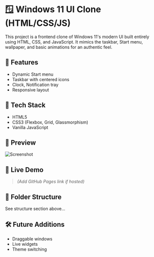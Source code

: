 # 🪟 Windows 11 UI Clone (HTML/CSS/JS)

This project is a frontend clone of Windows 11's modern UI built entirely using HTML, CSS, and JavaScript. It mimics the taskbar, Start menu, wallpaper, and basic animations for an authentic feel.

## 📂 Features
- Dynamic Start menu
- Taskbar with centered icons
- Clock, Notification tray
- Responsive layout

## 📁 Tech Stack
- HTML5
- CSS3 (Flexbox, Grid, Glassmorphism)
- Vanilla JavaScript

## 📸 Preview
![Screenshot](https://github.com/user-attachments/assets/5630c5f6-ab0a-481f-9839-9c50d16878ba)

## 🚀 Live Demo
> _(Add GitHub Pages link if hosted)_

## 📌 Folder Structure
See structure section above...

## 🛠️ Future Additions
- Draggable windows
- Live widgets
- Theme switching
